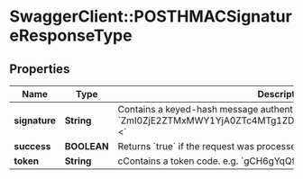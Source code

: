 # SwaggerClient::POSTHMACSignatureResponseType

## Properties
Name | Type | Description | Notes
------------ | ------------- | ------------- | -------------
**signature** | **String** | Contains a keyed-hash message authentication code (HMAC) e.g. &#x60;ZmI0ZjE2ZTMxMWY1YjA0ZTc4MTg1ZDhlYWRkMTEwNDE3M2RiMzNiNQ&#x3D;&#x3D;&lt;&#x60;  | [optional] 
**success** | **BOOLEAN** | Returns &#x60;true&#x60; if the request was processed successfully.  | [optional] 
**token** | **String** | cContains a token code. e.g. &#x60;gCH6gYqQffQCsFKSLuxyagXsuXcIK0uf&#x60;  | [optional] 


